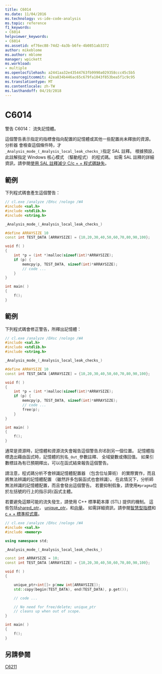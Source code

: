 ```yaml
---
title: C6014
ms.date: 11/04/2016
ms.technology: vs-ide-code-analysis
ms.topic: reference
f1_keywords:
- C6014
helpviewer_keywords:
- C6014
ms.assetid: ef76ec88-74d2-4a3b-b6fe-4b0851ab3372
author: mikeblome
ms.author: mblome
manager: wpickett
ms.workload:
- multiple
ms.openlocfilehash: a2441aa32e43544763fb9990a029358ccc45c5b5
ms.sourcegitcommit: 42ea834b446ac65c679fa1043f853bea5f1c9c95
ms.translationtype: MT
ms.contentlocale: zh-TW
ms.lasthandoff: 04/19/2018
---
```

# <a name="c6014"></a>C6014
警告 C6014： 流失記憶體。

 這個警告表示指定的指標會指向配置的記憶體或其他一些配置尚未釋放的資源。 分析器 會檢查這個條件時，才`_Analysis_mode_(_Analysis_local_leak_checks_)`指定 SAL 註釋。 根據預設，此註解指定 Windows 核心模式 （驅動程式） 的程式碼。 如需 SAL 註釋的詳細資訊，請參閱[使用 SAL 註釋減少 C/c + + 程式碼缺失](../code-quality/using-sal-annotations-to-reduce-c-cpp-code-defects.md)。

## <a name="example"></a>範例
 下列程式碼會產生這個警告：

```cpp
// cl.exe /analyze /EHsc /nologo /W4
#include <sal.h>
#include <stdlib.h>
#include <string.h>

_Analysis_mode_(_Analysis_local_leak_checks_) 

#define ARRAYSIZE 10
const int TEST_DATA [ARRAYSIZE] = {10,20,30,40,50,60,70,80,90,100};

void f( )
{
    int *p = (int *)malloc(sizeof(int)*ARRAYSIZE);
    if (p) {
        memcpy(p, TEST_DATA, sizeof(int)*ARRAYSIZE);
        // code ...
    }
}

int main( )
{
    f();
}

```

## <a name="example"></a>範例
 下列程式碼會修正警告，所釋出記憶體：

```cpp
// cl.exe /analyze /EHsc /nologo /W4
#include <sal.h>
#include <stdlib.h>
#include <string.h>

_Analysis_mode_(_Analysis_local_leak_checks_)

#define ARRAYSIZE 10
const int TEST_DATA [ARRAYSIZE] = {10,20,30,40,50,60,70,80,90,100};

void f( )
{
    int *p = (int *)malloc(sizeof(int)*ARRAYSIZE);
    if (p) {
        memcpy(p, TEST_DATA, sizeof(int)*ARRAYSIZE);
        // code ...
        free(p);
    }
}

int main( )
{
    f();
}

```

 通常是資源時，記憶體和資源流失會報告這個警告*別名*到另一個位置。 記憶體指標逸出藉由函式時，記憶體的別名`_Out_`參數註釋、 全域變數或傳回值。 如果引數標註為有已預期釋出，可以在函式結束報告這個警告。

 請注意，程式碼分析不會辨識記憶體配置器 （包含位址算術） 的實際實作，而且將無法辨識的記憶體配置 （雖然許多包裝函式也會辨識）。 在此情況下，分析師無法辨識的記憶體配置，而且會發出這個警告。 若要抑制假象，請使用`#pragma`位於左括號的行上的指示詞`{`函式主體。

 若要避免這類可能的流失發生，請使用 C++ 標準範本庫 (STL) 提供的機制。 這些包括[shared_ptr](/cpp/standard-library/shared-ptr-class)， [unique_ptr](/cpp/standard-library/unique-ptr-class)，和[向量](/cpp/standard-library/vector)。 如需詳細資訊，請參閱[智慧型指標](/cpp/cpp/smart-pointers-modern-cpp)和[c + + 標準程式庫](/cpp/standard-library/cpp-standard-library-reference)。

```cpp
// cl.exe /analyze /EHsc /nologo /W4
#include <sal.h>
#include <memory>

using namespace std;

_Analysis_mode_(_Analysis_local_leak_checks_) 

const int ARRAYSIZE = 10;
const int TEST_DATA [ARRAYSIZE] = {10,20,30,40,50,60,70,80,90,100};

void f( )
{

    unique_ptr<int[]> p(new int[ARRAYSIZE]);
    std::copy(begin(TEST_DATA), end(TEST_DATA), p.get());

    // code ...

    // No need for free/delete; unique_ptr 
    // cleans up when out of scope.
}

int main( )
{
    f();
}

```

## <a name="see-also"></a>另請參閱
 [C6211](../code-quality/c6211.md)